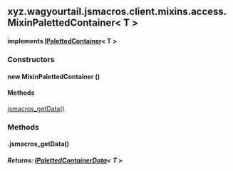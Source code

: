 

xyz.wagyourtail.jsmacros.client.mixins.access.MixinPalettedContainer< T >
-------------------------------------------------------------------------

#### implements [IPalettedContainer](1.9.2/xyz/wagyourtail/jsmacros/client/access/IPalettedContainer.html)< T >

### Constructors

#### new MixinPalettedContainer ()




#### Methods

[jsmacros\_getData()](#jsmacros_getData-)



### Methods

#### .jsmacros\_getData()


##### Returns: [IPalettedContainerData](1.9.2/xyz/wagyourtail/jsmacros/client/access/IPalettedContainerData.html)< T >




